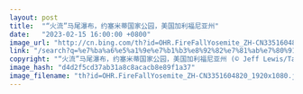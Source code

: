 ```yaml
---
layout: post
title:  "“火流”马尾瀑布，约塞米蒂国家公园，美国加利福尼亚州"
date:   "2023-02-15 16:00:00 +0800"
image_url: "http://cn.bing.com/th?id=OHR.FireFallYosemite_ZH-CN3351604820_1920x1080.jpg&rf=LaDigue_1920x1080.jpg&pid=hp"
link: "/search?q=%e7%ba%a6%e5%a1%9e%e7%b1%b3%e8%92%82%e7%81%ab%e7%80%91%e5%b8%83&form=hpcapt&mkt=zh-cn"
copyright: "“火流”马尾瀑布，约塞米蒂国家公园，美国加利福尼亚州 (© Jeff Lewis/Tandem Stills + Motion)"
image_hash: "d4d2f5cd37ab31a8c8acacb8e89f1a37"
image_filename: "th?id=OHR.FireFallYosemite_ZH-CN3351604820_1920x1080.jpg&rf=LaDigue_1920x1080.jpg&pid=hp"
---
```

